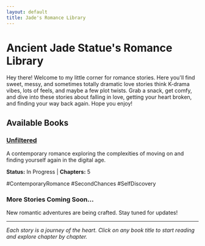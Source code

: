 ```yaml
---
layout: default
title: Jade's Romance Library
---
```


<div class="library-header">
  <h1>Ancient Jade Statue's Romance Library</h1>
  <p>Hey there! Welcome to my little corner for romance stories. Here you'll find sweet, messy, and sometimes totally dramatic love stories think K-drama vibes, lots of feels, and maybe a few plot twists. Grab a snack, get comfy, and dive into these stories about falling in love, getting your heart broken, and finding your way back again. Hope you enjoy!</p>
</div>

## Available Books

<div class="book-collection">  <div class="book-card unfiltered-book">
    <h3><a href="{{ '/books/unfiltered' | relative_url }}">Unfiltered</a></h3>
    <p class="book-description">A contemporary romance exploring the complexities of moving on and finding yourself again in the digital age.</p>
    <p class="book-meta"><strong>Status:</strong> In Progress | <strong>Chapters:</strong> 5</p>
    <p class="book-tags">#ContemporaryRomance #SecondChances #SelfDiscovery</p>
  </div>
  
  <!-- Future books will be added here -->
  <div class="book-card coming-soon">
    <h3>More Stories Coming Soon...</h3>
    <p class="book-description">New romantic adventures are being crafted. Stay tuned for updates!</p>
  </div>
</div>

---

*Each story is a journey of the heart. Click on any book title to start reading and explore chapter by chapter.*

